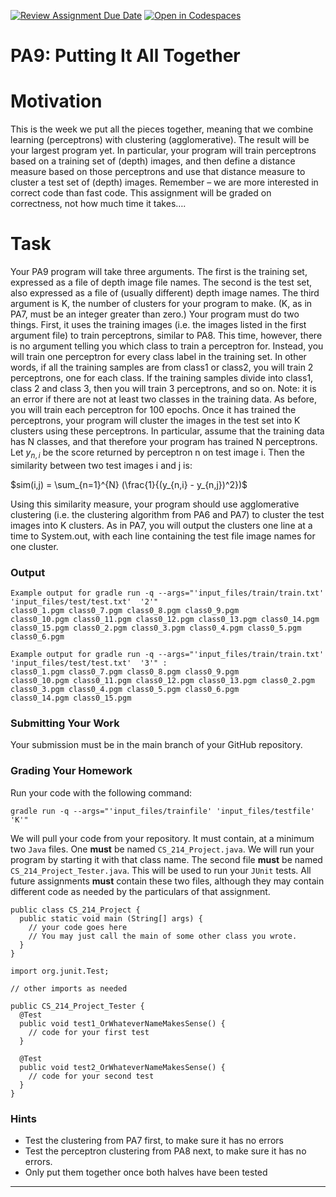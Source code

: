 [![Review Assignment Due Date](https://classroom.github.com/assets/deadline-readme-button-22041afd0340ce965d47ae6ef1cefeee28c7c493a6346c4f15d667ab976d596c.svg)](https://classroom.github.com/a/At2SIOll)
[![Open in Codespaces](https://classroom.github.com/assets/launch-codespace-2972f46106e565e64193e422d61a12cf1da4916b45550586e14ef0a7c637dd04.svg)](https://classroom.github.com/open-in-codespaces?assignment_repo_id=17078859)
# PA9: Putting It All Together

# Motivation
This is the week we put all the pieces together, meaning that we combine learning (perceptrons) 
with clustering (agglomerative). The result will be your largest program yet. In particular, your 
program will train perceptrons based on a training set of (depth) images, and then define a 
distance measure based on those perceptrons and use that distance measure to cluster a test set of 
(depth) images. 
Remember – we are more interested in correct code than fast code. This assignment will be 
graded on correctness, not how much time it takes….

# Task 
Your PA9 program will take three arguments. The first is the training set, expressed as a file of 
depth image file names. The second is the test set, also expressed as a file of (usually different) 
depth image names.  The third argument is K, the number of clusters for your program to make. 
(K, as in PA7, must be an integer greater than zero.) 
Your program must do two things. First, it uses the training images (i.e. the images listed in the 
first argument file) to train perceptrons, similar to PA8. This time, however, there is no argument 
telling you which class to train a perceptron for. Instead, you will train one perceptron for every 
class label in the training set. In other words, if all the training samples are from class1 or class2, 
you will train 2 perceptrons, one for each class. If the training samples  divide into class1, class 2 
and class 3, then you will train 3 perceptrons, and so on. Note: it is an error if there are not at least 
two classes in the training data. As before, you will train each perceptron for 100 epochs. 
Once it has trained the perceptrons, your program will cluster the images in the test set into K 
clusters using these perceptrons. In particular, assume that the training data has N classes, and 
that therefore your program has trained N perceptrons. Let $y_{n,i}$ be the score returned by perceptron 
n on test image i. Then the similarity between two test images i and j is:

$sim(i,j) = \sum_{n=1}^{N} (\frac{1}{(y_{n,i} - y_{n,j})^2})$

Using this similarity measure, your program should use agglomerative clustering (i.e. the 
clustering algorithm from PA6 and PA7) to cluster the test images into K clusters. 
As in PA7, you will output the clusters one line at a time to System.out, with each line containing 
the test file image names for one cluster.

### Output


```
Example output for gradle run -q --args="'input_files/train/train.txt' 'input_files/test/test.txt'  '2'"
class0_1.pgm class0_7.pgm class0_8.pgm class0_9.pgm 
class0_10.pgm class0_11.pgm class0_12.pgm class0_13.pgm class0_14.pgm class0_15.pgm class0_2.pgm class0_3.pgm class0_4.pgm class0_5.pgm class0_6.pgm

Example output for gradle run -q --args="'input_files/train/train.txt' 'input_files/test/test.txt'  '3'" :
class0_1.pgm class0_7.pgm class0_8.pgm class0_9.pgm 
class0_10.pgm class0_11.pgm class0_12.pgm class0_13.pgm class0_2.pgm class0_3.pgm class0_4.pgm class0_5.pgm class0_6.pgm 
class0_14.pgm class0_15.pgm
```


### Submitting Your Work

Your submission must be in the main branch of your GitHub repository.

### Grading Your Homework

Run your code with the following command:

```
gradle run -q --args="'input_files/trainfile' 'input_files/testfile' 'K'"
```
We will pull your code from your repository. It must contain, at a minimum two
`Java` files. One **must** be named `CS_214_Project.java`. We will run your
program by starting it with that class name. The second file **must** be named
`CS_214_Project_Tester.java`. This will be used to run your `JUnit` tests.
All future assignments **must** contain these two files, although they may
contain different code as needed by the particulars of that assignment.

~~~~
public class CS_214_Project {
  public static void main (String[] args) {
    // your code goes here
    // You may just call the main of some other class you wrote.
  }
}
~~~~

~~~~
import org.junit.Test;

// other imports as needed

public CS_214_Project_Tester {
  @Test
  public void test1_OrWhateverNameMakesSense() {
    // code for your first test
  }

  @Test
  public void test2_OrWhateverNameMakesSense() {
    // code for your second test
  }
}
~~~~

### Hints

- Test the clustering from PA7 first, to make sure it has no errors 
- Test the perceptron clustering from PA8 next, to make sure it has no errors. 
- Only put them together once both halves have been tested

---
